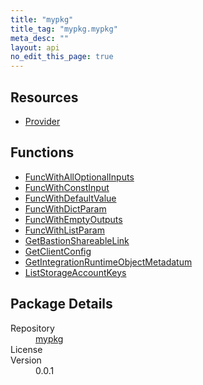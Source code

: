 ```yaml
---
title: "mypkg"
title_tag: "mypkg.mypkg"
meta_desc: ""
layout: api
no_edit_this_page: true
---
```


<!-- WARNING: this file was generated by test. -->
<!-- Do not edit by hand unless you're certain you know what you are doing! -->



<h2 id="resources">Resources</h2>
<ul class="api">
    <li><a href="provider/" title="Provider"><span class="api-symbol api-symbol--resource"></span>Provider</a></li>
</ul>

<h2 id="functions">Functions</h2>
<ul class="api">
    <li><a href="funcwithalloptionalinputs/" title="FuncWithAllOptionalInputs"><span class="api-symbol api-symbol--function"></span>FuncWithAllOptionalInputs</a></li>
    <li><a href="funcwithconstinput/" title="FuncWithConstInput"><span class="api-symbol api-symbol--function"></span>FuncWithConstInput</a></li>
    <li><a href="funcwithdefaultvalue/" title="FuncWithDefaultValue"><span class="api-symbol api-symbol--function"></span>FuncWithDefaultValue</a></li>
    <li><a href="funcwithdictparam/" title="FuncWithDictParam"><span class="api-symbol api-symbol--function"></span>FuncWithDictParam</a></li>
    <li><a href="funcwithemptyoutputs/" title="FuncWithEmptyOutputs"><span class="api-symbol api-symbol--function"></span>FuncWithEmptyOutputs</a></li>
    <li><a href="funcwithlistparam/" title="FuncWithListParam"><span class="api-symbol api-symbol--function"></span>FuncWithListParam</a></li>
    <li><a href="getbastionshareablelink/" title="GetBastionShareableLink"><span class="api-symbol api-symbol--function"></span>GetBastionShareableLink</a></li>
    <li><a href="getclientconfig/" title="GetClientConfig"><span class="api-symbol api-symbol--function"></span>GetClientConfig</a></li>
    <li><a href="getintegrationruntimeobjectmetadatum/" title="GetIntegrationRuntimeObjectMetadatum"><span class="api-symbol api-symbol--function"></span>GetIntegrationRuntimeObjectMetadatum</a></li>
    <li><a href="liststorageaccountkeys/" title="ListStorageAccountKeys"><span class="api-symbol api-symbol--function"></span>ListStorageAccountKeys</a></li>
</ul>

<h2 id="package-details">Package Details</h2>
<dl class="package-details">
	<dt>Repository</dt>
	<dd><a href="">mypkg </a></dd>
	<dt>License</dt>
	<dd></dd>
	<dt>Version</dt>
	<dd>0.0.1</dd>
</dl>

